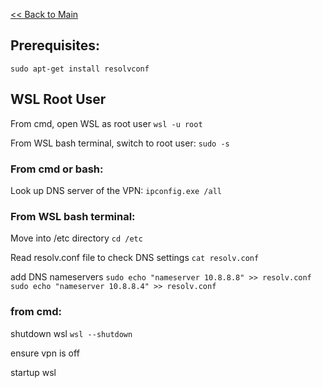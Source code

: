 [<< Back to Main](../README.md)


## Prerequisites:

```sudo apt-get install resolvconf```

## WSL Root User
From cmd, open WSL as root user
```wsl -u root```

From WSL bash terminal, switch to root user:
```sudo -s```

### From cmd or bash:

Look up DNS server of the VPN:
```ipconfig.exe /all```

### From WSL bash terminal:

Move into /etc directory
```cd /etc```

Read resolv.conf file to check DNS settings
```cat resolv.conf```

add DNS nameservers
```sudo echo "nameserver 10.8.8.8" >> resolv.conf```
```sudo echo "nameserver 10.8.8.4" >> resolv.conf```


### from cmd:

shutdown wsl
```wsl --shutdown```

ensure vpn is off

startup wsl
